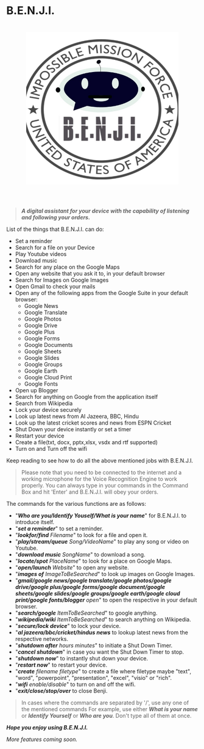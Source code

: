 # B.E.N.J.I.

<h1 align="center">
  <img width="400" src="https://raw.githubusercontent.com/the-ethan-hunt/B.E.N.J.I./master/benji_final.ico">
  <br>
  <br>
</h1>

> _***A digital assistant for your device with the capability of listening and following your orders.***_


List of the things that B.E.N.J.I. can do:

* Set a reminder
* Search for a file on your Device
* Play Youtube videos
* Download music
* Search for any place on the Google Maps
* Open any website that you ask it to, in your default browser
* Search for Images on Google Images
* Open Gmail to check your mails
* Open any of the following apps from the Google Suite in your default browser:
  * Google News
  * Google Translate
  * Google Photos
  * Google Drive
  * Google Plus
  * Google Forms
  * Google Documents
  * Google Sheets
  * Google Slides
  * Google Groups
  * Google Earth
  * Google Cloud Print
  * Google Fonts
* Open up Blogger
* Search for anything on Google from the application itself
* Search from Wikipedia
* Lock your device securely
* Look up latest news from Al Jazeera, BBC, Hindu
* Look up the latest cricket scores and news from ESPN Cricket
* Shut Down your device instantly or set a timer
* Restart your device
* Create a file(txt, docx, pptx,xlsx, vsdx and rtf supported)
* Turn on and Turn off the wifi

Keep reading to see how to do all the above mentioned jobs with B.E.N.J.I.

>Please note that you need to be connected to the internet and a working microphone for the Voice Recognition Engine to work properly.
You can always type in your commands in the Command Box and hit 'Enter' and B.E.N.J.I. will obey your orders.

The commands for the various functions are as follows:

* "***Who are you/Identify Youself/What is your name***" for B.E.N.J.I. to introduce itself.
* "***set a reminder***" to set a reminder.
* "***lookfor/find*** _Filename_" to look for a file and open it.
* "***play/stream/queue*** _Song/VideoName_" to play any song or video on Youtube.
* "***download music*** _SongName_" to download a song.
* "***locate/spot*** _PlaceName_" to look for a place on Google Maps.
* "***open/launch*** _Website_" to open any website.
* "***images of*** _ImageToBeSearched_" to look up images on Google Images.
* "***gmail/google news/google translate/google photos/google drive/google plus/google forms/google document/google sheets/google slides/google groups/google earth/google cloud print/google fonts/blogger*** _open_" to open the respective in your default browser.
* "***search/google*** _ItemToBeSearched_" to google anything.
* "***wikipedia/wiki*** _ItemToBeSearched_" to search anything on Wikipedia.
* "***secure/lock device***" to lock your device.
* "***al jazeera/bbc/cricket/hindus news*** to lookup latest news from the respective networks.
* "***shutdown after*** _hours_ _minutes_" to initiate a Shut Down Timer.
* "***cancel shutdown***" in case you want the Shut Down Timer to stop.
* "***shutdown now***" to instantly shut down your device.
* "***restart now***" to restart your device.
* "***create*** _filename_ _filetype_" to create a file where filetype maybe "text", "word", "powerpoint", "presentation", "excel", "visio" or "rich".
* "***wifi*** _enable/disable_" to turn on and off the wifi.
* "***exit/close/stop/over*** to close Benji.

>In cases where the commands are separated by '/', use any one of the mentioned commands
>For example, use either ***What is your name*** or ***Identify Yourself*** or ***Who are you***. Don't type all of them at once.

_***Hope you enjoy using B.E.N.J.I.***_

_More features coming soon._
